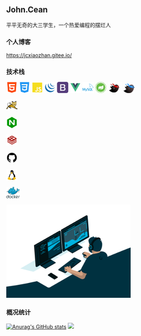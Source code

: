 ## John.Cean
平平无奇的大三学生，一个热爱编程的摆烂人

### 个人博客
<a href="https://jcxiaozhan.gitee.io/" target="_blank">https://jcxiaozhan.gitee.io/</a>

### 技术栈

<a href="https://www.runoob.com/html/html5-intro.html" target="_blank"><img height="30" src="./images/html.svg"></a>
<a href="https://www.runoob.com/css3/css3-tutorial.html" target="_blank"><img height="30" src="./images/css.svg"></a>
<a href="https://www.runoob.com/js/js-tutorial.html" target="_blank"><img height="30" src="./images/JavaScript.svg"></a>
<a href="https://jquery.com/" target="_blank"><img height="30" src="./images/jQuery.svg"></a>
<a href="http://bs4.vx.link/" target="_blank"><img height="30" src="./images/Bootstrap.svg"></a>
<a href="https://cn.vuejs.org/" target="_blank"><img height="30" src="./images/Vue.svg"></a>
<a href="https://www.mysql.com/" target="_blank"><img height="30" src="./images/mysql.svg"></a>
<a href="https://spring.io/" target="_blank"><img height="30" src="./images/spring.svg"></a>
<a href="https://mybatis.org/mybatis-3/zh/index.html" target="_blank"><img height="30" src="./images/mybatis.jpg"></a>
<a href="https://baomidou.com/" target="_blank"><img height="26" src="./images/mybatis-plus.svg"></a>

<a href="https://baomidou.com/" target="_blank"><img height="30" src="./images/tomcat.svg"></a>

<a href="https://baomidou.com/" target="_blank"><img height="30" src="./images/nginx.svg"></a>

<a href="https://baomidou.com/" target="_blank"><img height="30" src="./images/redis.svg"></a>

<a href="https://baomidou.com/" target="_blank"><img height="30" src="./images/github.svg"></a>

<a href="https://baomidou.com/" target="_blank"><img height="30" src="./images/linux.svg"></a>

<a href="https://baomidou.com/" target="_blank"><img height="30" src="./images/docker.svg"></a>

<img src="./images/code.gif" height="250">

### 概况统计
[![Anurag's GitHub stats](https://github-readme-stats.vercel.app/api?username=jcxiaozhan0403&show_icons=true&theme=tokyonight)](https://github.com/anuraghazra/github-readme-stats)
[![](https://activity-graph.herokuapp.com/graph?username=jcxiaozhan0403&theme=dracula)](https://github.com/ashutosh00710/github-readme-activity-graph)
